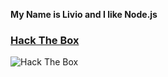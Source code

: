 <strong>My Name is Livio and I like <span class="blink">Node.js</span></strong>

### [Hack The Box](https://www.hackthebox.eu/)
<img src="http://www.hackthebox.eu/badge/image/374839" alt="Hack The Box">
